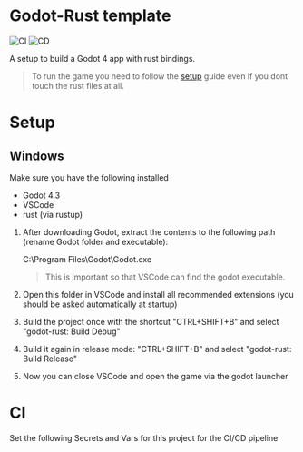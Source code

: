 # Godot-Rust template

![CI](https://github.com/robotnik-dev/rust-godot-template/actions/workflows/ci.yaml/badge.svg)
![CD](https://github.com/robotnik-dev/rust-godot-template/actions/workflows/cd.yaml/badge.svg)

A setup to build a Godot 4 app with rust bindings.
> To run the game you need to follow the [setup](#setup) guide even if you dont touch the rust files at all.

# Setup
## Windows
Make sure you have the following installed
- Godot 4.3
- VSCode
- rust (via rustup)

1. After downloading Godot, extract the contents to the following path (rename Godot folder and executable):

    C:\Program Files\Godot\Godot.exe

    > This is important so that VSCode can find the godot executable.
2. Open this folder in VSCode and install all recommended extensions (you should be asked automatically at startup)
3. Build the project once with the shortcut "CTRL+SHIFT+B" and select "godot-rust: Build Debug"
4. Build it again in release mode: "CTRL+SHIFT+B" and select "godot-rust: Build Release"
5. Now you can close VSCode and open the game via the godot launcher

# CI

Set the following Secrets and Vars for this project for the CI/CD pipeline

